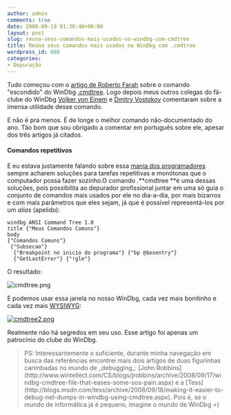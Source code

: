 ```yaml
---
author: admin
comments: true
date: 2008-09-19 01:30:48+00:00
layout: post
slug: reuna-seus-comandos-mais-usados-no-windbg-com-cmdtree
title: Reúna seus comandos mais usados no WinDbg com .cmdtree
wordpress_id: 688
categories:
- Depuração
---
```


Tudo começou com o [artigo de Roberto Farah](http://blogs.msdn.com/debuggingtoolbox/archive/2008/09/17/special-command-execute-commands-from-a-customized-user-interface-with-cmdtree.aspx) sobre o comando "escondido" do WinDbg [.cmdtree](http://www.microsoft.com/whdc/devtools/debugging/whatsnew.mspx). Logo depois meus outros colegas do fã-clube do WinDbg [Volker von Einem](http://voneinem-windbg.blogspot.com/2008/09/amazing-helper-cmdtree.html) e [Dmitry Vostokov](http://www.dumpanalysis.org/blog/index.php/2008/09/18/cmdtreetxt-for-cda-checklist/) comentaram sobre a imensa utilidade desse comando.

E não é pra menos. É de longe o melhor comando não-documentado do ano. Tão bom que sou obrigado a comentar em português sobre ele, apesar dos três artigos já citados.


#### Comandos repetitivos


E eu estava justamente falando sobre essa [mania dos programadores](http://www.caloni.com.br/blog/archives/todo-programador-e-um-filosofo-em-potencial) sempre acharem soluções para tarefas repetitivas e monótonas que o computador possa fazer sozinho.O comando .**cmdtree **é uma dessas soluções, pois possibilita ao depurador profissional juntar em uma só guia o conjunto de comandos mais usados por ele no dia-a-dia, por mais bizarros e com mais parâmetros que eles sejam, já que é possível representá-los por um _alias_ (apelido):

    
    windbg ANSI Command Tree 1.0
    title {"Meus Comandos Comuns"}
    body
    {"Comandos Comuns"}
     {"Subsecao"}
      {"Breakpoint no inicio do programa"} {"bp @$exentry"}
      {"GetLastError"} {"!gle"}


O resultado:

![cmdtree.png](http://www.caloni.com.br/blog/wp-content/uploads/cmdtree.png)

E podemos usar essa janela no nosso WinDbg, cada vez mais bonitinho e cada vez mais [WYSIWYG](http://pt.wikipedia.org/wiki/Wysiwyg):

[![cmdtree2.png](http://www.caloni.com.br/blog/wp-content/uploads/cmdtree2.png)](http://www.caloni.com.br/blog/wp-content/uploads/cmdtree2.png)

Realmente não há segredos em seu uso. Esse artigo foi apenas um patrocínio do clube do WinDbg.


<blockquote>PS: Interessantemente o suficiente, durante minha navegação em busca das referências encontrei mais dois artigos de duas figurinhas carimbadas no mundo de _debugging_: [John Robbins](http://www.wintellect.com/CS/blogs/jrobbins/archive/2008/09/17/windbg-cmdtree-file-that-eases-some-sos-pain.aspx) e a [Tess](http://blogs.msdn.com/tess/archive/2008/09/18/making-it-easier-to-debug-net-dumps-in-windbg-using-cmdtree.aspx). Pois é, se o mundo de informática já é pequeno, imagine o mundo de WinDbg =)</blockquote>
